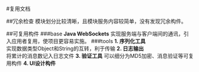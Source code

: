 #复用文档

##冗余检查
模块划分比较清晰，且模块服务内容较简单，没有发现冗余构件。

##可复用构件
###base
**Java WebSockets** 
实现服务端与客户端间的通讯，引入应用者复用，使项目更容易实施。
###tools
**1.  序列化工具**  
实现数据类型Object和String的互转，利于传输
**2.  日志输出**  
将累计的消息数记入日志文件
**3.  验证工具**
可以细分为MD5加密、消息验证等可复用构件
**4.  UI设计构件**